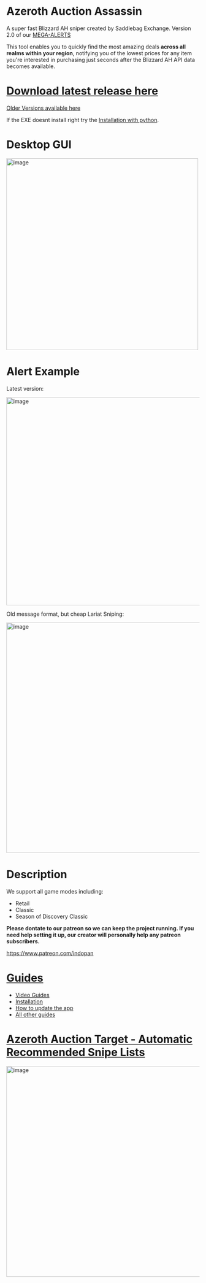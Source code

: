 # Azeroth Auction Assassin

A super fast Blizzard AH sniper created by Saddlebag Exchange. Version 2.0 of our [MEGA-ALERTS](https://github.com/ff14-advanced-market-search/mega-alerts)

This tool enables you to quickly find the most amazing deals **across all realms within your region**, notifying you of the lowest prices for any item you're interested in purchasing just seconds after the Blizzard AH API data becomes available.

# [Download latest release here](https://github.com/ff14-advanced-market-search/AzerothAuctionAssassin/releases/latest)

[Older Versions available here](https://github.com/ff14-advanced-market-search/AzerothAuctionAssassin/releases)

If the EXE doesnt install right try the [Installation with python](https://github.com/ff14-advanced-market-search/AzerothAuctionAssassin/wiki/Install-with-Python).


# Desktop GUI 

<img width="500" alt="image" src="https://github.com/ff14-advanced-market-search/AzerothAuctionAssassin/assets/17516896/9f1c7e15-6b07-4b56-83ba-b14b998d6ec7">

# Alert Example

Latest version:

<img width="543" alt="image" src="https://github.com/ff14-advanced-market-search/AzerothAuctionAssassin/assets/17516896/c3d93a48-9c5f-4ab4-9d9b-1dbcbcce0d4e">

Old message format, but cheap Lariat Sniping:

<img width="601" alt="image" src="https://user-images.githubusercontent.com/17516896/224507162-53513e8a-69ab-41e2-a5d5-ea4e51a9fc89.png">

# Description 

We support all game modes including: 
- Retail
- Classic
- Season of Discovery Classic

**Please dontate to our patreon so we can keep the project running.  If you need help setting it up, our creator will personally help any patreon subscribers.**

https://www.patreon.com/indopan

# [Guides](https://github.com/ff14-advanced-market-search/AzerothAuctionAssassin/wiki)

- [Video Guides](https://github.com/ff14-advanced-market-search/AzerothAuctionAssassin/wiki/Video-Guides)
- [Installation](https://github.com/ff14-advanced-market-search/AzerothAuctionAssassin/wiki/Installation-Guide)
- [How to update the app](https://github.com/ff14-advanced-market-search/AzerothAuctionAssassin/wiki/How-to-update)
- [All other guides](https://github.com/ff14-advanced-market-search/AzerothAuctionAssassin/wiki)

# [Azeroth Auction Target - Automatic Recommended Snipe Lists](https://github.com/ff14-advanced-market-search/AzerothAuctionAssassin/wiki/Azeroth-Auction-Target-%E2%80%90-Automatic-Recommended-Snipe-Lists)

<img width="550" alt="image" src="https://github.com/ff14-advanced-market-search/AzerothAuctionAssassin/assets/17516896/653e383f-c875-4195-878c-b481c03dcb79">


